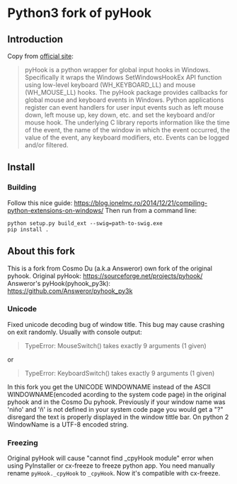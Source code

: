 # Python3 fork of pyHook

## Introduction

Copy from [official site](http://sourceforge.net/apps/mediawiki/pyhook/index.php?title=Main_Page):

> pyHook is a python wrapper for global input hooks in Windows. Specifically it wraps the Windows SetWindowsHookEx API function using low-level keyboard (WH_KEYBOARD_LL) and mouse (WH_MOUSE_LL) hooks.
> The pyHook package provides callbacks for global mouse and keyboard events in Windows. Python applications register can event handlers for user input events such as left mouse down, left mouse up, key down, etc. and set the keyboard and/or mouse hook. The underlying C library reports information like the time of the event, the name of the window in which the event occurred, the value of the event, any keyboard modifiers, etc. Events can be logged and/or filtered.

## Install

### Building

Follow this nice guide: https://blog.ionelmc.ro/2014/12/21/compiling-python-extensions-on-windows/
Then run from a command line:

```
python setup.py build_ext --swig=path-to-swig.exe
pip install .
```

## About this fork

This is a fork from Cosmo Du (a.k.a Answeror) own fork of the original pyhook.
Original pyHook: https://sourceforge.net/projects/pyhook/
Answeror's pyHook(pyhook_py3k): https://github.com/Answeror/pyhook_py3k
### Unicode

Fixed unicode decoding bug of window title. This bug may cause crashing on exit randomly. Usually with console output:

> TypeError: MouseSwitch() takes exactly 9 arguments (1 given)

or

> TypeError: KeyboardSwitch() takes exactly 9 arguments (1 given)

In this fork you get the UNICODE WINDOWNAME instead of the ASCII WINDOWNAME(encoded acording to the system code page) in the original pyhook and in the Cosmo Du pyhook.
Previously if your window name was 'niño' and 'ñ' is not defined in your system code page you would get a "?" disregard the text is properly displayed in the window tittle bar. 
On python 2 WindowName is a UTF-8 encoded string. 

### Freezing

Original pyHook will cause "cannot find \_cpyHook module" error when using PyInstaller or cx-freeze to freeze python app. You need manually rename `pyHook._cpyHook` to `_cpyHook`. Now it's compatible with cx-freeze.
